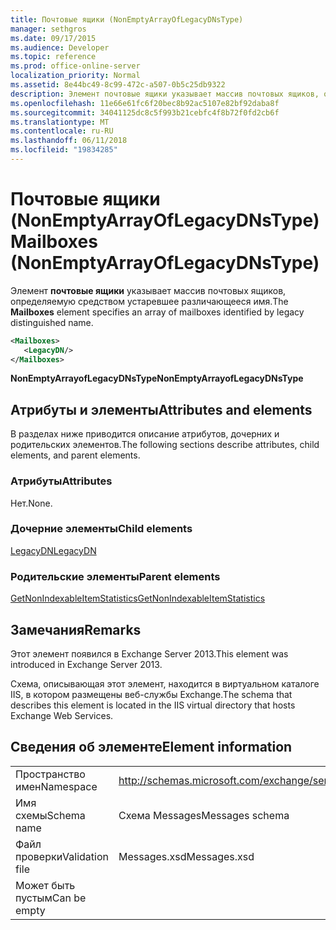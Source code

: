```yaml
---
title: Почтовые ящики (NonEmptyArrayOfLegacyDNsType)
manager: sethgros
ms.date: 09/17/2015
ms.audience: Developer
ms.topic: reference
ms.prod: office-online-server
localization_priority: Normal
ms.assetid: 8e44bc49-8c99-472c-a507-0b5c25db9322
description: Элемент почтовые ящики указывает массив почтовых ящиков, определяемую средством устаревшее различающееся имя.
ms.openlocfilehash: 11e66e61fc6f20bec8b92ac5107e82bf92daba8f
ms.sourcegitcommit: 34041125dc8c5f993b21cebfc4f8b72f0fd2cb6f
ms.translationtype: MT
ms.contentlocale: ru-RU
ms.lasthandoff: 06/11/2018
ms.locfileid: "19834285"
---
```

# <a name="mailboxes-nonemptyarrayoflegacydnstype"></a><span data-ttu-id="c2d3b-103">Почтовые ящики (NonEmptyArrayOfLegacyDNsType)</span><span class="sxs-lookup"><span data-stu-id="c2d3b-103">Mailboxes (NonEmptyArrayOfLegacyDNsType)</span></span>

<span data-ttu-id="c2d3b-104">Элемент **почтовые ящики** указывает массив почтовых ящиков, определяемую средством устаревшее различающееся имя.</span><span class="sxs-lookup"><span data-stu-id="c2d3b-104">The **Mailboxes** element specifies an array of mailboxes identified by legacy distinguished name.</span></span> 
  
```XML
<Mailboxes>
   <LegacyDN/>
</Mailboxes>
```

<span data-ttu-id="c2d3b-105">**NonEmptyArrayofLegacyDNsType**</span><span class="sxs-lookup"><span data-stu-id="c2d3b-105">**NonEmptyArrayofLegacyDNsType**</span></span>

## <a name="attributes-and-elements"></a><span data-ttu-id="c2d3b-106">Атрибуты и элементы</span><span class="sxs-lookup"><span data-stu-id="c2d3b-106">Attributes and elements</span></span>

<span data-ttu-id="c2d3b-107">В разделах ниже приводится описание атрибутов, дочерних и родительских элементов.</span><span class="sxs-lookup"><span data-stu-id="c2d3b-107">The following sections describe attributes, child elements, and parent elements.</span></span>
  
### <a name="attributes"></a><span data-ttu-id="c2d3b-108">Атрибуты</span><span class="sxs-lookup"><span data-stu-id="c2d3b-108">Attributes</span></span>

<span data-ttu-id="c2d3b-109">Нет.</span><span class="sxs-lookup"><span data-stu-id="c2d3b-109">None.</span></span>
  
### <a name="child-elements"></a><span data-ttu-id="c2d3b-110">Дочерние элементы</span><span class="sxs-lookup"><span data-stu-id="c2d3b-110">Child elements</span></span>

[<span data-ttu-id="c2d3b-111">LegacyDN</span><span class="sxs-lookup"><span data-stu-id="c2d3b-111">LegacyDN</span></span>](legacydn.md)
  
### <a name="parent-elements"></a><span data-ttu-id="c2d3b-112">Родительские элементы</span><span class="sxs-lookup"><span data-stu-id="c2d3b-112">Parent elements</span></span>

[<span data-ttu-id="c2d3b-113">GetNonIndexableItemStatistics</span><span class="sxs-lookup"><span data-stu-id="c2d3b-113">GetNonIndexableItemStatistics</span></span>](getnonindexableitemstatistics.md)
  
## <a name="remarks"></a><span data-ttu-id="c2d3b-114">Замечания</span><span class="sxs-lookup"><span data-stu-id="c2d3b-114">Remarks</span></span>

<span data-ttu-id="c2d3b-115">Этот элемент появился в Exchange Server 2013.</span><span class="sxs-lookup"><span data-stu-id="c2d3b-115">This element was introduced in Exchange Server 2013.</span></span>
  
<span data-ttu-id="c2d3b-116">Схема, описывающая этот элемент, находится в виртуальном каталоге IIS, в котором размещены веб-службы Exchange.</span><span class="sxs-lookup"><span data-stu-id="c2d3b-116">The schema that describes this element is located in the IIS virtual directory that hosts Exchange Web Services.</span></span>
  
## <a name="element-information"></a><span data-ttu-id="c2d3b-117">Сведения об элементе</span><span class="sxs-lookup"><span data-stu-id="c2d3b-117">Element information</span></span>

|||
|:-----|:-----|
|<span data-ttu-id="c2d3b-118">Пространство имен</span><span class="sxs-lookup"><span data-stu-id="c2d3b-118">Namespace</span></span>  <br/> |http://schemas.microsoft.com/exchange/services/2006/messages  <br/> |
|<span data-ttu-id="c2d3b-119">Имя схемы</span><span class="sxs-lookup"><span data-stu-id="c2d3b-119">Schema name</span></span>  <br/> |<span data-ttu-id="c2d3b-120">Схема Messages</span><span class="sxs-lookup"><span data-stu-id="c2d3b-120">Messages schema</span></span>  <br/> |
|<span data-ttu-id="c2d3b-121">Файл проверки</span><span class="sxs-lookup"><span data-stu-id="c2d3b-121">Validation file</span></span>  <br/> |<span data-ttu-id="c2d3b-122">Messages.xsd</span><span class="sxs-lookup"><span data-stu-id="c2d3b-122">Messages.xsd</span></span>  <br/> |
|<span data-ttu-id="c2d3b-123">Может быть пустым</span><span class="sxs-lookup"><span data-stu-id="c2d3b-123">Can be empty</span></span>  <br/> ||
   

